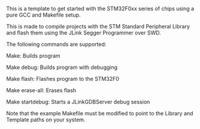 This is a template to get started with the STM32F0xx series of chips using
a pure GCC and Makefile setup.

This is made to compile projects with the STM Standard Peripheral Library
and flash them using the JLink Segger Programmer over SWD. 

The following commands are supported:

Make:
	Builds program

Make debug:
	Builds program with debugging

Make flash:
	Flashes program to the STM32F0

Make erase-all:
	Erases flash

Make startdebug:
	Starts a JLinkGDBServer debug session

Note that the example Makefile must be modified to point to the Library
and Template paths on your system.

